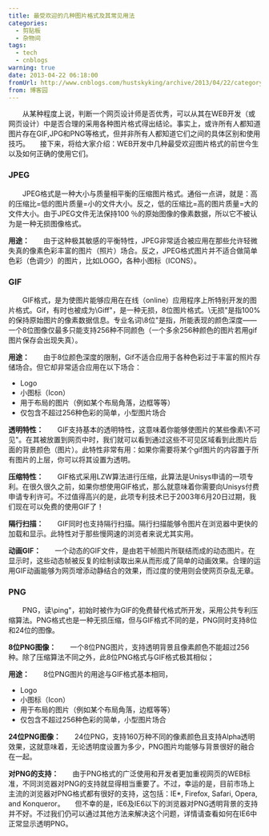 ```yaml
---
title: 最受欢迎的几种图片格式及其常见用法
categories:
  - 剪贴板
  - 杂物间
tags:
  - tech
  - cnblogs
warning: true
date: 2013-04-22 06:18:00
fromUrl: http://www.cnblogs.com/hustskyking/archive/2013/04/22/category-of-picture.html
from: 博客园
---
```



<p><span>　　从某种程度上说，判断一个网页设计师是否优秀，可以从其在WEB开发（或网页设计）中是否合理的采用各种图片格式得出结论。事实上，或许所有人都知道图片存在GIF,JPG和PNG等格式，但并非所有人都知道它们之间的具体区别和使用技巧。</span><span>　　接下来，将给大家介绍：WEB开发中几种最受欢迎图片格式的前世今生以及如何正确的使用它们。</span></p>
<h3>JPEG</h3>
<p><span>　　JPEG格式是一种大小与质量相平衡的压缩图片格式。通俗一点讲，就是：高的压缩比=低的图片质量=小的文件大小。反之，低的压缩比=高的图片质量=大的文件大小。由于JPEG文件无法保持100 ％的原始图像的像素数据，所以它不被认为是一种无损图像格式。</span></p>
<p><strong>用途：</strong><span>　　由于这种极其敏感的平衡特性，JPEG非常适合被应用在那些允许轻微失真的像素色彩丰富的图片（照片）场合。反之，JPEG格式图片并不适合做简单色彩（色调少）的图片，比如LOGO，各种小图标（ICONS）。</span></p>


<h3>GIF</h3>
<p><span>　　GIF格式，是为使图片能够应用在在线（online）应用程序上所特别开发的图片格式。Gif，有时也被成为\Giff"，是一种无损，8位图片格式。\无损"是指100%的保持原始图片的像素数据信息。专业名词\8位"是指，所能表现的颜色深度&mdash;&mdash;一个8位图像仅最多只能支持256种不同颜色（一个多余256种颜色的图片若用gif图片保存会出现失真）。</span></p>
<p><strong>用途：</strong><span>　　由于8位颜色深度的限制，Gif不适合应用于各种色彩过于丰富的照片存储场合。但它却非常适合应用在以下场合：</span></p>
<ul>
<li><span>Logo</span></li>
<li><span>小图标（Icon）</span></li>
<li><span>用于布局的图片（例如某个布局角落，边框等等）</span></li>
<li><span>仅包含不超过256种色彩的简单，小型图片场合</span></li>

</ul>
<p><strong>透明特性：</strong><span>　　GIF支持基本的透明特性，这意味着你能够使图片的某些像素\不可见"。在其被放置到网页中时，我们就可以看到通过这些不可见区域看到此图片后面的背景颜色（图片）。此特性非常有用：如果你需要将某个gif图片的内容置于所有图片的上层，你可以将其设置为透明。</span></p>
<p><strong>压缩特性：</strong><span>　　GIF格式采用LZW算法进行压缩，此算法是Unisys申请的一项专利。在很久很久之前，如果你想使用GIF格式，那么就意味着你需要向Unisys付费申请专利许可。不过值得高兴的是，此项专利技术已于2003年6月20日过期，我们现在可以免费的使用GIF了！</span></p>
<p><strong>隔行扫描：</strong><span>　　GIF同时也支持隔行扫描。隔行扫描能够令图片在浏览器中更快的加载和显示。此特性对于那些慢网速的浏览者来说尤其实用。</span></p>
<p><strong>动画GIF：</strong><span>　　一个动态的GIF文件，是由若干帧图片所联结而成的动态图片。在显示时，这些动态帧被反复的绘制读取出来从而形成了简单的动画效果。合理的运用GIF动画能够为网页增添动静结合的效果，而过度的使用则会使网页杂乱无章。</span></p>


<h3><strong>PNG</strong></h3>
<p><span>　　PNG，读\ping"，初始时被作为GIF的免费替代格式所开发，采用公共专利压缩算法。PNG格式也是一种无损压缩，但与GIF格式不同的是，PNG同时支持8位和24位的图像。</span></p>
<p><strong>8位PNG图像：</strong><span>　　一个8位PNG图片，支持透明背景且像素颜色不能超过256种。除了压缩算法不同之外，此8位PNG格式与GIF格式极其相似；</span></p>
<p><strong>用途：</strong><span>　　8位PNG图片的用途与GIF格式基本相同，</span></p>
<ul>
<li><span>Logo</span></li>
<li><span>小图标（Icon）</span></li>
<li><span>用于布局的图片（例如某个布局角落，边框等等）</span></li>
<li><span>仅包含不超过256种色彩的简单，小型图片场合</span></li>

</ul>


<p><strong>24位PNG图像：</strong><span>　　24位PNG，支持160万种不同的像素颜色且支持Alpha透明效果，这就意味着，无论透明度设置为多少，PNG图片均能够与背景很好的融合在一起。</span></p>
<p><strong>对PNG的支持：</strong><span>　　由于PNG格式的广泛使用和开发者更加重视网页的WEB标准，不同浏览器对PNG的支持就显得相当重要了。不过，幸运的是，目前市场上主流的浏览器对PNG格式都有很好的支持，这包括：IE*, Firefox, Safari, Opera, and Konqueror。</span><span>　　但不幸的是，IE6及IE6以下的浏览器对PNG透明背景的支持并不好。不过我们仍可以通过其他方法来解决这个问题，详情请查看如何在IE6中正常显示透明PNG。</span></p>

